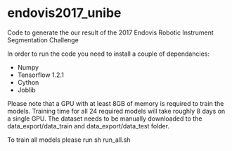 # endovis2017_unibe
Code to generate the our result of the 2017 Endovis Robotic Instrument Segmentation Challenge

In order to run the code you need to install a couple of dependancies:
- Numpy
- Tensorflow 1.2.1
- Cython
- Joblib

Please note that a GPU with at least 8GB of memory is required to train the models. Training time for all 24 required models will take roughly 8 days on a single GPU.
The dataset needs to be manually downloaded to the data_export/data_train and data_export/data_test folder.

To train all models please run sh run_all.sh

